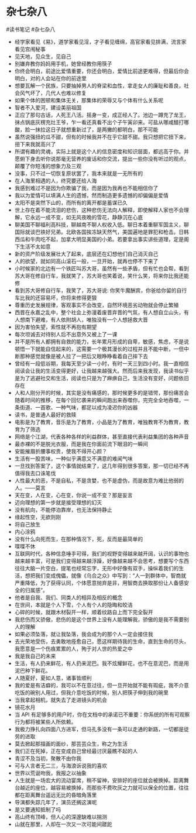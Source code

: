 # 杂七杂八

#读书笔记 #杂七杂八

- 经学家看见《易》，道学家看见淫，才子看见缠绵，高官家看见排满，流言家看见宫闱秘事
- 见天地，见众生，见自己
- 别嫌弃教你妈妈用手机，她曾经教你用筷子
- 你终会明白，前途比爱情重要，你还会明白，爱情比前途更难得，但最后你会明白，对的人会站在你的前途里
- 想要瓦解一个民族，只要抽掉男人的脊梁和血性，拿走女人的廉耻和善良，社会风气坏了，几代人也难以修复
- 如果个体的困顿和集体无关，那集体的荣辱又与个体有什么关系呢
- 智者不入爱河，建设美丽祖国
- 正应了那句古话，人死王八活。摇身一变，成正经人了。池边一蹲充了龙王，抹点锅底灰楞充灶王爷，乍一看还真看不出个子午寅卯来。可盐从哪咸醋打哪酸，脸一抹拉这日子就想重新过了，是两撇的都明白，那不可能
- 虽然说强扭的瓜不甜，但有的时候我并不在乎它甜不甜。我只想把它扭下来，扭下来我就高兴了
- 所谓有趣的灵魂，实际上就是这个人的信息密度和知识层面，都远高于你。并愿俯下身去听你说那毫无营养的废话和你交流，提出一些你没有听过的观点，颠覆了你短浅的想象力及三观
- 没事，只不过一切恢复原状罢了，我本来就是一无所有的
- 在人海里相遇的人，终究要还给人海
- 我感到难过不是因为你欺骗了我，而是因为我再也不能相信你了
- 我以为爱情可以填满人生的遗憾，然而制造更多遗憾的却偏偏是爱情
- 太阳不是突然下山的，而所有的离开都是蓄谋已久
- 世上存在着不能流泪的悲伤，这种悲伤无法向人解释，即使解释人家也不会理解，它永远一成不变，如无风夜晚的雪花，静静沉在心底
- 聊美国不聊福利高科技，聊越南不聊人权收入低。聊日本着重聊军国主义，聊国际就谈巴铁好兄弟。北欧各国挨冻缺天然气，美国遍地是罪犯和枪击。日韩西瓜和牛肉吃不起，加拿大明显美国的小弟。若要拿出事实讲些道理，定是阁下生活不太如意
- 新的资产阶级发展壮大了起来，底层还在幻想他们自己消灭自己
- 人的欲望，就如同高山滚石一般，一旦开始，就再也停不下来了
- 小时候家的北边有一个铁匠叫苏大哥，虽然有一些矛盾，但有忙也会帮，看到苏大哥在修自行车，我就笑了，苏大哥也笑着说，笑什么笑，将来你比我还能修
- 看到苏大哥修自行车，我笑了，苏大哥说: 你笑牛魔酬宾，你爸给你留的自行车比我的还容易坏，你将来修得更狠
- 尊重历史发展规律，客观事实不会改变，自然环境恶劣动物就会停止繁殖
- 西晋在永嘉之乱中，整个社会上弥漫着废晋弃晋的气氛，有人想自立山头，有人想南下避难，有人依附胡人，唯独没有一个人想拯救大晋
- 因为害怕失望，索性就不再抱有期望
- 每次坦诚去对待别人后不出意外又被上了一课
- 并不是所有人都拥有自救的能力，长年累月形成的自卑，敏感，焦虑，不是说顿悟一下就能自信起来的，这需要一个极其漫长的过程并且不能中断，一但中断那种感觉就像是被人拉了一把后又眼睁睁看着自己摔下去
- 曾经有一段低谷期，我每天至少读一小时，有时一天三到四小时。我一直相信阅读会让我的生活变得更好，让我越来越强大。然而后来我发现，我读书似乎是为了逃避社交和生活，阅读也只是为了麻痹自己，生活没有变好，问题依旧存在
- 人和人刚分开的时候，其实是没有痛感的，那时候更多的是错愕，那份痛苦会随着时间的推移，在每个回忆袭来的瞬间跑出来吞噬你，完完全全地吞噬，一条街道、一首歌、一种气味，都足以成为凌迟你的凶器
- 读书，是普通人最好的救赎
- 电影是为了教育，音乐是为了教育，小品是为了教育，唯独教育不为教育，教育为了筛选
- 网络是个江湖，代表各种各样的利益群体，甚至直接代表利益集团的各种声音
- 最赤裸的不是脱光衣服，而是我在你面前流下眼泪的一瞬间
- 安能摧眉折腰事权贵，使我不得开心颜？
- 生活有一股苦味，一种似乎满意又不满意的难闻气味
- 一旦找到答案了，这个事情就结束了，这几年得到很多答案，那一切已经不再值得我去口诛笔伐
- 人性最大的恶，不是自私，不是贪婪，也不是虚伪，而是故意为难比他弱的人。——莫言
- 天在变，人在变，心在变，你说一成不变？那是妄言
- 迈向理想的第一步就是接受理想的幻灭
- 没有航向，不能停泊靠岸，也无法保持静止
- 缘起性空，无欲则刚
- 将自己放生
- 内心涂鸦
- 没有什么向死而生，在那种情况下，死，反而是最简单的
- 喋喋不休
- 互联网时代，各种信息唾手可得，我们的视野变得越来越开阔，认识的事物也越来越丰富，可是我们变得越来越浮躁，好像越来越不会思考，想要写个东西往往大脑一片空白，提笔也经常忘字，无形中好像有双手，操纵着我们的生活，想把我们变成傀儡，就像《乌合之众》中写到：“人一到群体中，智商就严重降低，为了获得认同，个体愿意抛弃是非，用智商去换取那份让人备感安全的归属感”。
- 他者是自我、我们、同类人的相异及相反的概念
- 在世间，本就是个人下雪，个人有个人的隐晦和皎洁
- 心碎的时候，就跟木材裂开一样，顺着纹路自上而下完全裂开
- 我悲伤而又骄傲，悲伤的是这个世界上没有人能理解我，骄傲的是我不需要别人的理解
- 如果必须坠落，就让我坠落，我会成为的那个人一定会接住我
- 去光荣地受伤，去勇敢地痊愈自己，愿这样期待我的生命，直到生命的尽头，我愿意是一个伤痕累累的人，殉于对人世的热爱之中
- 我是我自己的未来
- 生活，有人扔来鲜花，有人扔来泥巴。我不炫耀鲜花，也不在意泥巴，而是用泥巴种下鲜花。
- 人随夏好，夏如人意，诸事皆顺利
- 我的爱是有洁癖的，我可以不在意过往，但一旦开始就不能有瑕疵，我不介意吃饭的碗别人用过，但我介意吃饭的时候，别人把筷子伸到我的碗里
- 当我拿起相机，就失去了走进镜头的机会
- 镜花水月
- 当 API 有足够多的用户时，你在文档中的承诺已不重要：你系统的所有可观察行为都将被某些人所依赖。
- 我极力挣扎向四面八方进军，但马孔多没有一条可以走通的新路，一切都是徒劳的进取
- 莫去掀起那描画的面纱，那芸芸众生，称之为生活
- 我们正在死掉，正在变成自己曾经最讨厌最瞧不起的人
- 青涩不及当初，聚散不由你我
- 可与人言者无二三，与海浪诉说我的喜欢
- 世界以荒诞吻我，我报之以抽象
- 人生就是一场宏大的流动宴席，稍不留神，安排好的座位就会被换掉。距离舞台越近的座位，越容易被换掉，而那些不费吹灰之力就可以保全的位置，往往都在距离舞台遥远无比的昏暗角落里
- 导演都失踪几年了，演员还搁这演呢
- 是又要通知抵制了吗
- 高山终有顶峰，但人心的深邃缺难以揣测
- 山就在那里，人却在一次又一次可能间蹉跎



